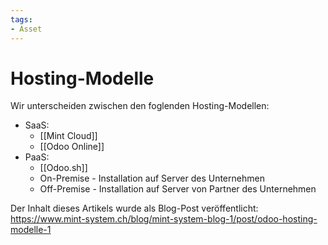 ```yaml
---
tags:
- Asset
---
```

# Hosting-Modelle

Wir unterscheiden zwischen den foglenden Hosting-Modellen:

* SaaS:
	* [[Mint Cloud]]
	* [[Odoo Online]]
* PaaS:
	* [[Odoo.sh]]
	* On-Premise - Installation auf Server des Unternehmen
	* Off-Premise - Installation auf Server von Partner des Unternehmen

Der Inhalt dieses Artikels wurde als Blog-Post veröffentlicht: <https://www.mint-system.ch/blog/mint-system-blog-1/post/odoo-hosting-modelle-1>